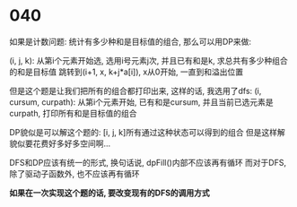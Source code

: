 # 040

如果是计数问题: 统计有多少种和是目标值的组合,
那么可以用DP来做:

(i, j, k): 从第i个元素开始选, 选用i号元素j次, 并且已有和是k, 求总共有多少种组合的和是目标值
跳转到(i+1, x, k+j*a[i]), x从0开始, 一直到和溢出位置

但是这个题是让我们把所有的组合都打印出来,
这样的话, 我选用了dfs:
(i, cursum, curpath): 从第i个元素开始, 已有和是cursum, 并且当前已选元素是curpath, 打印所有和是目标值的组合


DP貌似是可以解这个题的: [i, j, k]所有通过这种状态可以得到的组合
但是这样解貌似要花费好多好多空间啊...


DFS和DP应该有统一的形式, 换句话说, dpFill()内部不应该再有循环
而对于DFS, 除了驱动子函数外, 也不应该再有循环

**如果在一次实现这个题的话, 要改变现有的DFS的调用方式**

